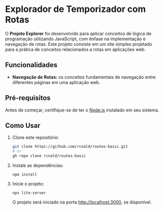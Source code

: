 # Explorador de Temporizador com Rotas

O **Projeto Explorer** foi desenvolvido para aplicar conceitos de lógica de programação utilizando JavaScript, com ênfase na implementação e navegação de rotas. Este projeto consiste em um site simples projetado para a prática de conceitos relacionados a rotas em aplicações web.

## Funcionalidades

- **Navegação de Rotas:**  os conceitos fundamentais de navegação entre diferentes páginas em uma aplicação web.

## Pré-requisitos

Antes de começar, certifique-se de ter o [Node.js](https://nodejs.org/) instalado em seu sistema.

## Como Usar

1. Clone este repositório:

    ```bash
    git clone https://github.com/rcnald/routes-basic.git
    # or
    gh repo clone rcnald/routes-basic
    ```

2. Instale as dependências:

    ```
    npm install
    ```

3. Inicie o projeto:

    ```
    npx lite-server
    ```

    O projeto será iniciado na porta [http://localhost:3000](http://localhost:3000), se disponível.
